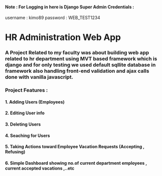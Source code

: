 
#### Note : For Logging in here is Django  Super Admin Credentials :
username : kimo89
password : WEB_TEST1234

# HR Administration  Web App
### A Project Related to my faculty was about building web app related to hr department using MVT based framework which is django and for only testing we used default sqllite database in framework also handling front-end validation and ajax calls done with vanilla javascript.

### Project Features :
#### 1. Adding Users (Employees)
#### 2. Editing User info
#### 3. Deleting Users
#### 4. Seaching for Users
#### 5. Taking Actions toward Employee Vacation Requests (Accepting , Refusing)
#### 6. Simple Dashboard showing no.of current department employees , current accepted vacations ,..etc
